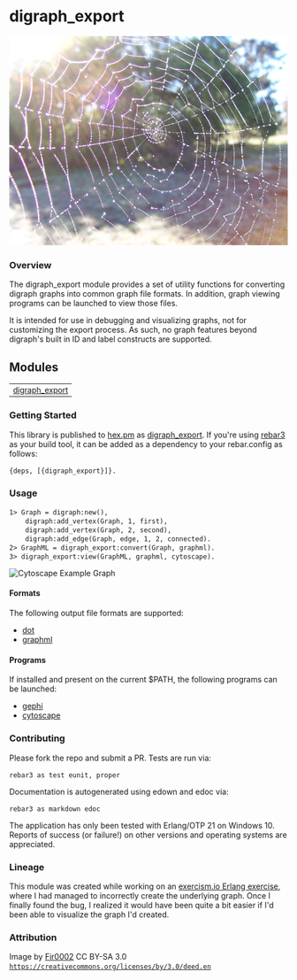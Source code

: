 # digraph_export #

![Spider Web](doc/web.jpg)


### Overview ###

The digraph_export module provides a set of utility functions for converting
digraph graphs into common graph file formats. In addition, graph viewing
programs can be launched to view those files.

It is intended for use in debugging and visualizing graphs, not for
customizing the export process. As such, no graph features beyond digraph's
built in ID and label constructs are supported.


## Modules ##

<table width="100%" border="0" summary="list of modules">
<tr><td><a href="http://github.com/jkrukoff/digraph_export/blob/master/doc/digraph_export.md" class="module">digraph_export</a></td></tr>
</table>


### Getting Started ###

This library is published to [hex.pm](https://hex.pm) as
[digraph_export](https://hex.pm/packages/digraph_export). If you're using
[rebar3](https://www.rebar3.org/) as your build tool, it can be added as a
dependency to your rebar.config as follows:

```
{deps, [{digraph_export}]}.
```


### Usage ###

```
1> Graph = digraph:new(),
    digraph:add_vertex(Graph, 1, first),
    digraph:add_vertex(Graph, 2, second),
    digraph:add_edge(Graph, edge, 1, 2, connected).
2> GraphML = digraph_export:convert(Graph, graphml).
3> digraph_export:view(GraphML, graphml, cytoscape).
```

![Cytoscape Example Graph](usage.png)


#### Formats ####

The following output file formats are supported:

* [dot](http://www.graphviz.org/doc/info/lang.html)
* [graphml](http://graphml.graphdrawing.org/)


#### Programs ####

If installed and  present on the current $PATH, the following programs can be
launched:

* [gephi](https://gephi.org/)
* [cytoscape](https://cytoscape.org/)


### Contributing ###

Please fork the repo and submit a PR. Tests are run via:

```
rebar3 as test eunit, proper
```

Documentation is autogenerated using edown and edoc via:

```
rebar3 as markdown edoc
```

The application has only been tested with Erlang/OTP 21 on Windows 10. Reports
of success (or failure!) on other versions and operating systems are
appreciated.


### Lineage ###

This module was created while working on an [exercism.io Erlang
exercise](https://exercism.io/tracks/erlang/exercises/connect/solutions/caf32f0478c442dcb4e77db024c5d375),
where I had managed to incorrectly create the underlying graph. Once I finally
found the bug, I realized it would have been quite a bit easier if I'd been
able to visualize the graph I'd created.


### Attribution ###

Image by [Fir0002](https://commons.wikimedia.org/wiki/File:Dewy_spider_web.jpg)
CC BY-SA 3.0 [`https://creativecommons.org/licenses/by/3.0/deed.en`](https://creativecommons.org/licenses/by/3.0/deed.en)
